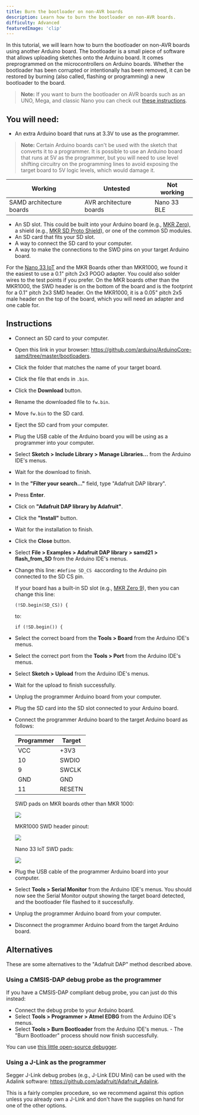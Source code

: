 ```yaml
---
title: Burn the bootloader on non-AVR boards
description: Learn how to burn the bootloader on non-AVR boards.
difficulty: Advanced
featuredImage: 'clip'
---
```


In this tutorial, we will learn how to burn the bootloader on non-AVR boards using another Arduino board. The bootloader is a small piece of software that allows uploading sketches onto the Arduino board. It comes preprogrammed on the microcontrollers on Arduino boards. Whether the bootloader has been corrupted or intentionally has been removed, it can be restored by burning (also called, flashing or programming) a new bootloader to the board.

>**Note:** If you want to burn the bootloader on AVR boards such as an UNO, Mega, and classic Nano you can check out [these instructions](https://support.arduino.cc/hc/en-us/articles/4841602539164-Burn-the-bootloader-on-UNO-Mega-and-classic-Nano-using-another-Arduino).

## You will need:
- An extra Arduino board that runs at 3.3V to use as the programmer.

>**Note:** Certain Arduino boards can't be used with the sketch that converts it to a programmer. It is possible to use an Arduino board that runs at 5V as the programmer, but you will need to use level shifting circuitry on the programming lines to avoid exposing the target board to 5V logic levels, which would damage it.

| Working | Untested | Not working |
| ----------- | ----------- |----------- |
| SAMD architecture boards | AVR architecture boards | Nano 33 BLE |

- An SD slot. This could be built into your Arduino board (e.g., [MKR Zero](https://store.arduino.cc/products/arduino-mkr-zero-i2s-bus-sd-for-sound-music-digital-audio-data?_gl=1%2A17dcyg9%2A_ga%2AMjEyMzQ2MjgwOC4xNjY1NjUyNTY3%2A_ga_NEXN8H46L5%2AMTY3MTYyNzMzMS4xNjEuMS4xNjcxNjI5ODA2LjAuMC4w)), a shield (e.g., [MKR SD Proto Shield](https://store.arduino.cc/products/mkr-sd-proto-shield?_gl=1%2A1xs1eol%2A_ga%2AMjEyMzQ2MjgwOC4xNjY1NjUyNTY3%2A_ga_NEXN8H46L5%2AMTY3MTYyNzMzMS4xNjEuMS4xNjcxNjMwMzgxLjAuMC4w)), or one of the common SD modules.
- An SD card that fits your SD slot.
- A way to connect the SD card to your computer.
- A way to make the connections to the SWD pins on your target Arduino board.

For the [Nano 33 IoT](https://store.arduino.cc/products/arduino-nano-33-iot?_gl=1%2A80ta1j%2A_ga%2AMjEyMzQ2MjgwOC4xNjY1NjUyNTY3%2A_ga_NEXN8H46L5%2AMTY3MTYyNzMzMS4xNjEuMS4xNjcxNjMwNDIwLjAuMC4w) and the MKR Boards other than MKR1000, we found it the easiest to use a 0.1" pitch 2x3 POGO adapter. You could also solder wires to the test points if you prefer. On the MKR boards other than the MKR1000, the SWD header is on the bottom of the board and is the footprint for a 0.1" pitch 2x3 SMD header. On the MKR1000, it is a 0.05" pitch 2x5 male header on the top of the board, which you will need an adapter and one cable for.

## Instructions
- Connect an SD card to your computer.
- Open this link in your browser: https://github.com/arduino/ArduinoCore-samd/tree/master/bootloaders.
- Click the folder that matches the name of your target board.
- Click the file that ends in ```.bin```.
- Click the **Download** button.
- Rename the downloaded file to ```fw.bin```.
- Move ```fw.bin``` to the SD card.
- Eject the SD card from your computer.
- Plug the USB cable of the Arduino board you will be using as a programmer into your computer.
- Select **Sketch > Include Library > Manage Libraries...** from the Arduino IDE's menus.
- Wait for the download to finish.
- In the **"Filter your search..."** field, type "Adafruit DAP library".
- Press **Enter**.
- Click on **"Adafruit DAP library by Adafruit"**.
- Click the **"Install"** button.
- Wait for the installation to finish.
- Click the **Close** button.
- Select **File > Examples > Adafruit DAP library > samd21 > flash_from_SD** from the Arduino IDE's menus.
- Change this line: ```#define SD_CS 4```according to the Arduino pin connected to the SD CS pin. 

    If your board has a built-in SD slot (e.g., [MKR Zero 9](https://store.arduino.cc/products/arduino-mkr-zero-i2s-bus-sd-for-sound-music-digital-audio-data)), then you can change this line:

    ```
    (!SD.begin(SD_CS)) { 
    ```

    to:

    ```
    if (!SD.begin()) {
    ```

- Select the correct board from the **Tools > Board** from the Arduino IDE's menus.
- Select the correct port from the **Tools > Port** from the Arduino IDE's menus.
- Select **Sketch > Upload** from the Arduino IDE's menus.
- Wait for the upload to finish successfully.
- Unplug the programmer Arduino board from your computer.
- Plug the SD card into the SD slot connected to your Arduino board.
- Connect the programmer Arduino board to the target Arduino board as follows:

    | Programmer  | Target      |
    | ----------- | ----------- |
    | VCC         | +3V3        |
    | 10          | SWDIO       |
    | 9           | SWCLK       |
    | GND         | GND         |
    | 11          | RESETN      |

    SWD pads on MKR boards other than MKR 1000:

    ![](assets/SWDpadsMKR1000.png)

    MKR1000 SWD header pinout:

    ![](assets/SWDMKR1000header.png)

    Nano 33 IoT SWD pads:

    ![](assets/SWDpadsNano33IoT.png)

- Plug the USB cable of the programmer Arduino board into your computer.
- Select **Tools > Serial Monitor** from the Arduino IDE's menus. You should now see the Serial Monitor output showing the target board detected, and the bootloader file flashed to it successfully.
- Unplug the programmer Arduino board from your computer.
- Disconnect the programmer Arduino board from the target Arduino board.

## Alternatives
These are some alternatives to the "Adafruit DAP" method described above.

### Using a CMSIS-DAP debug probe as the programmer

If you have a CMSIS-DAP compliant debug probe, you can just do this instead:

- Connect the debug probe to your Arduino board.
- Select **Tools > Programmer > Atmel EDBG** from the Arduino IDE's menus.
- Select **Tools > Burn Bootloader** from the Arduino IDE's menus. - The "Burn Bootloader" process should now finish successfully.

You can use [this little open-source debugger](https://www.tindie.com/products/ataradov/cmsis-dap-compliant-swd-debugger/).

### Using a J-Link as the programmer

Segger J-Link debug probes (e.g., J-Link EDU Mini) can be used with the Adalink software:
https://github.com/adafruit/Adafruit_Adalink.

This is a fairly complex procedure, so we recommend against this option unless you already own a J-Link and don't have the supplies on hand for one of the other options.